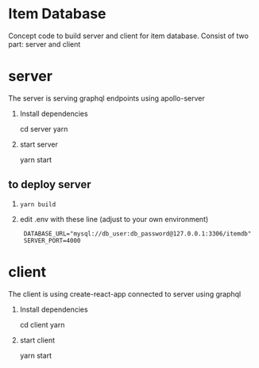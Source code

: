 # Item Database

Concept code to build server and client for item database.
Consist of two part: server and client

# server

The server is serving graphql endpoints using apollo-server

1. Install dependencies

    cd server
    yarn

2. start server

    yarn start

## to deploy server

1. `yarn build`
2. edit .env with these line (adjust to your own environment)


        DATABASE_URL="mysql://db_user:db_password@127.0.0.1:3306/itemdb"
        SERVER_PORT=4000

# client

The client is using create-react-app connected to server using graphql

1. Install dependencies

    cd client
    yarn

2. start client

    yarn start
